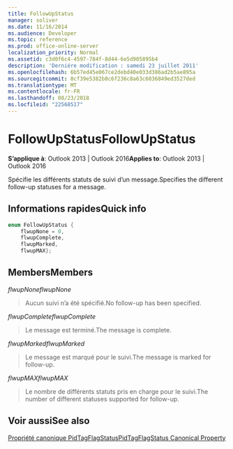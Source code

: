 ```yaml
---
title: FollowUpStatus
manager: soliver
ms.date: 11/16/2014
ms.audience: Developer
ms.topic: reference
ms.prod: office-online-server
localization_priority: Normal
ms.assetid: c3d0f6c4-4597-784f-8d44-6e5d905895b4
description: 'Derniére modification : samedi 23 juillet 2011'
ms.openlocfilehash: 6b57ed45e067ce2debd40e033d386ad2b5ae895a
ms.sourcegitcommit: 0cf39e5382b8c6f236c8a63c6036849ed3527ded
ms.translationtype: MT
ms.contentlocale: fr-FR
ms.lasthandoff: 08/23/2018
ms.locfileid: "22568517"
---
```

# <a name="followupstatus"></a><span data-ttu-id="c8af8-103">FollowUpStatus</span><span class="sxs-lookup"><span data-stu-id="c8af8-103">FollowUpStatus</span></span>

  
  
<span data-ttu-id="c8af8-104">**S’applique à**: Outlook 2013 | Outlook 2016</span><span class="sxs-lookup"><span data-stu-id="c8af8-104">**Applies to**: Outlook 2013 | Outlook 2016</span></span> 
  
<span data-ttu-id="c8af8-105">Spécifie les différents statuts de suivi d’un message.</span><span class="sxs-lookup"><span data-stu-id="c8af8-105">Specifies the different follow-up statuses for a message.</span></span>
  
## <a name="quick-info"></a><span data-ttu-id="c8af8-106">Informations rapides</span><span class="sxs-lookup"><span data-stu-id="c8af8-106">Quick info</span></span>

```cpp
enum FollowUpStatus { 
    flwupNone = 0, 
    flwupComplete, 
    flwupMarked, 
    flwupMAX}; 

```

## <a name="members"></a><span data-ttu-id="c8af8-107">Members</span><span class="sxs-lookup"><span data-stu-id="c8af8-107">Members</span></span>

 <span data-ttu-id="c8af8-108">_flwupNone_</span><span class="sxs-lookup"><span data-stu-id="c8af8-108">_flwupNone_</span></span>
  
> <span data-ttu-id="c8af8-109">Aucun suivi n’a été spécifié.</span><span class="sxs-lookup"><span data-stu-id="c8af8-109">No follow-up has been specified.</span></span>
    
 <span data-ttu-id="c8af8-110">_flwupComplete_</span><span class="sxs-lookup"><span data-stu-id="c8af8-110">_flwupComplete_</span></span>
  
> <span data-ttu-id="c8af8-111">Le message est terminé.</span><span class="sxs-lookup"><span data-stu-id="c8af8-111">The message is complete.</span></span>
    
 <span data-ttu-id="c8af8-112">_flwupMarked_</span><span class="sxs-lookup"><span data-stu-id="c8af8-112">_flwupMarked_</span></span>
  
> <span data-ttu-id="c8af8-113">Le message est marqué pour le suivi.</span><span class="sxs-lookup"><span data-stu-id="c8af8-113">The message is marked for follow-up.</span></span>
    
 <span data-ttu-id="c8af8-114">_flwupMAX_</span><span class="sxs-lookup"><span data-stu-id="c8af8-114">_flwupMAX_</span></span>
  
> <span data-ttu-id="c8af8-115">Le nombre de différents statuts pris en charge pour le suivi.</span><span class="sxs-lookup"><span data-stu-id="c8af8-115">The number of different statuses supported for follow-up.</span></span>
    
## <a name="see-also"></a><span data-ttu-id="c8af8-116">Voir aussi</span><span class="sxs-lookup"><span data-stu-id="c8af8-116">See also</span></span>



[<span data-ttu-id="c8af8-117">Propriété canonique PidTagFlagStatus</span><span class="sxs-lookup"><span data-stu-id="c8af8-117">PidTagFlagStatus Canonical Property</span></span>](pidtagflagstatus-canonical-property.md)

